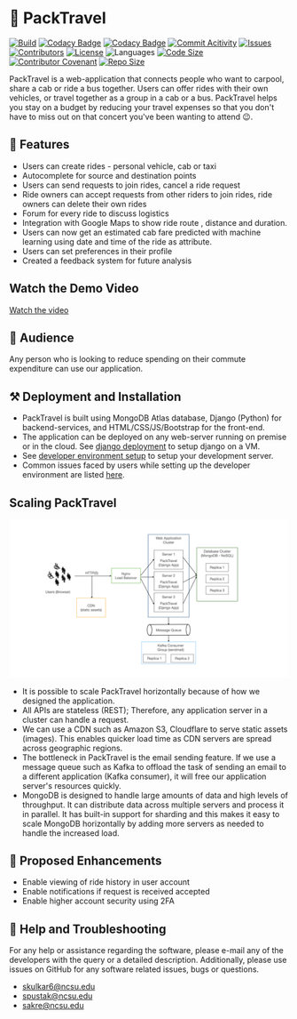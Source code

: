 # 🐺 PackTravel
[![Build](https://github.com/TripleS-org/PackTravel_G29/actions/workflows/build.yml/badge.svg)](https://github.com/TripleS-org/PackTravel_G29/actions/workflows/build.yml)
[![Codacy Badge](https://app.codacy.com/project/badge/Grade/9df7800c90694928ba61e4ff7950359a)](https://app.codacy.com/gh/TripleS-org/PackTravel_G29/dashboard?utm_source=gh&utm_medium=referral&utm_content=&utm_campaign=Badge_grade)
[![Codacy Badge](https://app.codacy.com/project/badge/Coverage/9df7800c90694928ba61e4ff7950359a)](https://app.codacy.com/gh/TripleS-org/PackTravel_G29/dashboard?utm_source=gh&utm_medium=referral&utm_content=&utm_campaign=Badge_coverage)
[![Commit Acitivity](https://img.shields.io/github/commit-activity/w/TripleS-org/PackTravel_G29)](https://github.com/TripleS-org/PackTravel_G29/pulse)
[![Issues](https://img.shields.io/github/issues/TripleS-org/PackTravel_G29?color=red)](https://github.com/TripleS-org/PackTravel_G29/issues)
[![Contributors](https://img.shields.io/github/contributors/TripleS-org/PackTravel_G29)](https://github.com/TripleS-org/PackTravel_G29/graphs/contributors)
[![License](https://img.shields.io/github/license/TripleS-org/PackTravel_G29)](LICENSE)
![Languages](https://img.shields.io/github/languages/count/TripleS-org/PackTravel_G29)
[![Code Size](https://img.shields.io/github/languages/code-size/TripleS-org/PackTravel_G29)](https://github.com/TripleS-org/PackTravel_G29/)
[![Contributor Covenant](https://img.shields.io/badge/Contributor%20Covenant-2.1-4baaaa.svg)](CODE-OF-CONDUCT.md)
[![Repo Size](https://img.shields.io/github/repo-size/TripleS-org/PackTravel_G29)](https://github.com/TripleS-org/PackTravel_G29/)

PackTravel is a web-application that connects people who want to carpool, share a cab or ride a bus together. Users can offer rides with their own vehicles, or travel together as a group in a cab or a bus. PackTravel helps you stay on a budget by reducing your travel expenses so that you don't have to miss out on that concert you've been wanting to attend 😉.

## 💎 Features
*   Users can create rides - personal vehicle, cab or taxi
*   Autocomplete for source and destination points
*   Users can send requests to join rides, cancel a ride request
*   Ride owners can accept requests from other riders to join rides, ride owners can delete their own rides
*   Forum for every ride to discuss logistics
*   Integration with Google Maps to show ride route , distance and duration.
*   Users can now get an estimated cab fare predicted with machine learning using date and time of the ride as attribute.
*   Users can set preferences in their profile
*   Created a feedback system for future analysis


## Watch the Demo Video

[Watch the video](https://github.com/TripleS-org/PackTravel_G29/raw/main/images/VIDEO-2024-11-01-20-28-18.mp4)




## 👥 Audience
Any person who is looking to reduce spending on their commute expenditure can use our application.

## ⚒️ Deployment and Installation
*   PackTravel is built using MongoDB Atlas database, Django (Python) for backend-services, and HTML/CSS/JS/Bootstrap for the front-end.
*   The application can be deployed on any web-server running on premise or in the cloud. See [django deployment](https://docs.djangoproject.com/en/4.1/howto/deployment/) to setup django on a VM.
*   See [developer environment setup](INSTALL.md#--developer-environment-setup) to setup your development server.
*   Common issues faced by users while setting up the developer environment are listed [here](INSTALL.md#debugging).

## Scaling PackTravel
![Scale PackTravel](images/scale-PackTravel.png "Scale PackTravel")
*   It is possible to scale PackTravel horizontally because of how we designed the application.
*   All APIs are stateless (REST); Therefore, any application server in a cluster can handle a request.
*   We can use a CDN such as Amazon S3, Cloudflare to serve static assets (images). This enables quicker load time as CDN servers are spread across geographic regions.
*   The bottleneck in PackTravel is the email sending feature. If we use a message queue such as Kafka to offload the task of sending an email to a different application (Kafka consumer), it will free our application server's resources quickly.
*   MongoDB is designed to handle large amounts of data and high levels of throughput. It can distribute data across multiple servers and process it in parallel. It has built-in support for sharding and this makes it easy to scale MongoDB horizontally by adding more servers as needed to handle the increased load.

## 🎯 Proposed Enhancements
*   Enable viewing of ride history in user account
*   Enable notifications if request is received accepted
*   Enable higher account security using 2FA

## 📨 Help and Troubleshooting
For any help or assistance regarding the software, please e-mail any of the developers with the query or a detailed description. Additionally, please use issues on GitHub for any software related issues, bugs or questions.

*   skulkar6@ncsu.edu
*   spustak@ncsu.edu
*   sakre@ncsu.edu
